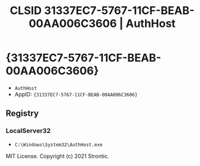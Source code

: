 ﻿---
title: "CLSID 31337EC7-5767-11CF-BEAB-00AA006C3606 | AuthHost"
excerpt: What is COM-Object CLSID 31337EC7-5767-11CF-BEAB-00AA006C3606?
---

# {31337EC7-5767-11CF-BEAB-00AA006C3606}

* `AuthHost`
* AppID: `{31337EC7-5767-11CF-BEAB-00AA006C3606}`

## Registry


### LocalServer32

* `C:\Windows\System32\AuthHost.exe`

MIT License. Copyright (c) 2021 Strontic.


